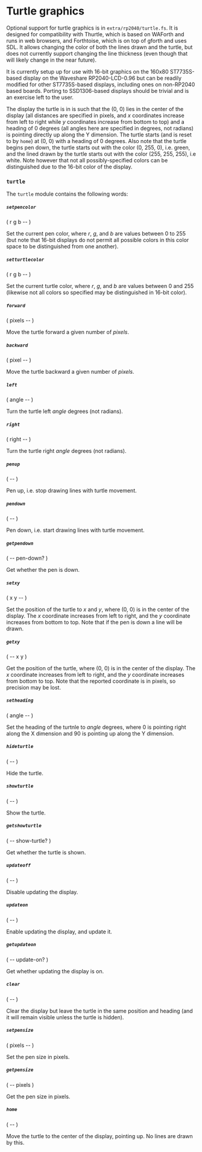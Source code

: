 # Turtle graphics

Optional support for turtle graphics is in `extra/rp2040/turtle.fs`. It is designed for compatibility with Thurtle, which is based on WAForth and runs in web browsers, and Forthtoise, which is on top of gforth and uses SDL. It allows changing the color of both the lines drawn and the turtle, but does not currently support changing the line thickness (even though that will likely change in the near future).

It is currently setup up for use with 16-bit graphics on the 160x80 ST7735S-based display on the Waveshare RP2040-LCD-0.96 but can be readily modified for other ST7735S-based displays, including ones on non-RP2040 based boards. Porting to SSD1306-based displays should be trivial and is an exercise left to the user.

The display the turtle is in is such that the (0, 0) lies in the center of the display (all distances are specified in pixels, and *x* coordinates increase from left to right while *y* coordinates increase from bottom to top) and a heading of 0 degrees (all angles here are specified in degrees, not radians) is pointing directly up along the Y dimension. The turtle starts (and is reset to by `home`) at (0, 0) with a heading of 0 degrees. Also note that the turtle begins pen down, the turtle starts out with the color (0, 255, 0), i.e. green, and the lined drawn by the turtle starts out with the color (255, 255, 255), i.e white. Note however that not all possibly-specified colors can be distinguished due to the 16-bit color of the display.

### `turtle`

The `turtle` module contains the following words:

##### `setpencolor`
( r g b -- )

Set the current pen color, where *r*, *g*, and *b* are values between 0 to 255 (but note that 16-bit displays do not permit all possible colors in this color space to be distinguished from one another).

##### `setturtlecolor`
( r g b -- )

Set the current turtle color, where *r*, *g*, and *b* are values between 0 and 255 (likewise not all colors so specified may be distinguished in 16-bit color).

##### `forward`
( pixels -- )

Move the turtle forward a given number of *pixels*.

##### `backward`
( pixel -- )

Move the turtle backward a given number of *pixels*.

##### `left`
( angle -- )

Turn the turtle left *angle* degrees (not radians).

##### `right`
( right -- )

Turn the turtle right *angle* degrees (not radians).

##### `penup`
( -- )

Pen up, i.e. stop drawing lines with turtle movement.

##### `pendown`
( -- )

Pen down, i.e. start drawing lines with turtle movement.

##### `getpendown`
( -- pen-down? )

Get whether the pen is down.

##### `setxy`
( x y -- )

Set the position of the turtle to *x* and *y*, where (0, 0) is in the center of the display. The *x* coordinate increases from left to right, and the *y* coordinate increases from bottom to top. Note that if the pen is down a line will be drawn.

##### `getxy`
( -- x y )

Get the position of the turtle, where (0, 0) is in the center of the display. The *x* coordinate increases from left to right, and the *y* coordinate increases from bottom to top. Note that the reported coordinate is in pixels, so precision may be lost.

##### `setheading`
( angle -- )

Set the heading of the turtnle to *angle* degrees, where 0 is pointing right along the X dimension and 90 is pointing up along the Y dimension.

##### `hideturtle`
( -- )

Hide the turtle.

##### `showturtle`
( -- )

Show the turtle.

##### `getshowturtle`
( -- show-turtle? )

Get whether the turtle is shown.

##### `updateoff`
( -- )

Disable updating the display.

##### `updateon`
( -- )

Enable updating the display, and update it.

##### `getupdateon`
( -- update-on? )

Get whether updating the display is on.

##### `clear`
( -- )

Clear the display but leave the turtle in the same position and heading (and it will remain visible unless the turtle is hidden).

##### `setpensize`
( pixels -- )

Set the pen size in pixels.

##### `getpensize`
( -- pixels )

Get the pen size in pixels.

##### `home`
( -- )

Move the turtle to the center of the display, pointing up. No lines are drawn by this.